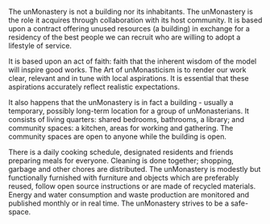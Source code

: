 The unMonastery is not a building nor its inhabitants.  The unMonastery is the role it acquires through collaboration with its host community. It is based upon a contract offering unused resources (a building) in exchange for a residency of the best people we can recruit who are willing to adopt a lifestyle of service. 

It is based upon an act of faith: faith that the inherent wisdom of the model will inspire good works.  The Art of unMonasticism is to render our work clear, relevant and in tune with local aspirations.  It is essential that these aspirations accurately reflect realistic expectations.
   
It also happens that the unMonastery is in fact a building -  usually a temporary, possibly long-term location for a group of unMonasterians. It consists of living quarters: shared bedrooms, bathrooms, a library; and community spaces: a kitchen, areas for working and gathering. The community spaces are open to anyone while the building is open. 

There is a daily cooking schedule, designated residents and friends preparing meals for everyone. Cleaning is done together; shopping, garbage and other chores are distributed. The unMonastery is modestly but functionally furnished with furniture and objects which are preferably reused, follow open source instructions or are made of recycled materials. Energy and water consumption and waste production are monitored and published monthly or in real time. The unMonastery strives to be a safe-space.